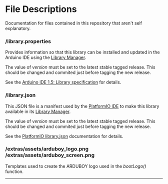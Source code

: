 # File Descriptions

Documentation for files contained in this repository that aren't self explanatory.

### /library.properties

Provides information so that this library can be installed and updated in the Arduino IDE using the [Library Manager](https://www.arduino.cc/en/Guide/Libraries#toc3).

The value of *version* must be set to the latest stable tagged release. This should be changed and commited just before tagging the new release.

See the [Arduino IDE 1.5: Library specification](https://arduino.github.io/arduino-cli/library-specification/) for details.

### /library.json

This JSON file is a manifest used by the [PlatformIO IDE](https://platformio.org/) to make this library available in its [Library Manager](https://docs.platformio.org/en/latest/librarymanager/index.html).

The value of *version* must be set to the latest stable tagged release. This should be changed and commited just before tagging the new release.

See the [PlatformIO library.json](https://docs.platformio.org/en/latest/librarymanager/config.html) documentation for details.

### /extras/assets/arduboy_logo.png<br>/extras/assets/arduboy_screen.png

Templates used to create the ARDUBOY logo used in the *bootLogo()* function.

----------

